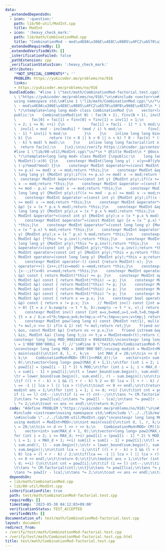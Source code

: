 ```yaml
---
data:
  _extendedDependsOn:
  - icon: ':question:'
    path: lib/00-util/ModInt.cpp
    title: ModInt
  - icon: ':heavy_check_mark:'
    path: lib/math/CombinationMod.cpp
    title: "CombinationMod - mod\u4E0A\u306E\u4E8C\u9805\u4FC2\u6570\u30FB\u968E\u4E57"
  _extendedRequiredBy: []
  _extendedVerifiedWith: []
  _isVerificationFailed: false
  _pathExtension: cpp
  _verificationStatusIcon: ':heavy_check_mark:'
  attributes:
    '*NOT_SPECIAL_COMMENTS*': ''
    PROBLEM: https://yukicoder.me/problems/no/916
    links:
    - https://yukicoder.me/problems/no/916
  bundledCode: "#line 1 \"test/math/CombinationMod-factorial.test.cpp\"\n#define PROBLEM\
    \ \"https://yukicoder.me/problems/no/916\"\n\n#include <vector>\n#include <iostream>\n\
    using namespace std;\n#line 1 \"lib/math/CombinationMod.cpp\"\n/*\n * @title CombinationMod\
    \ - mod\u4E0A\u306E\u4E8C\u9805\u4FC2\u6570\u30FB\u968E\u4E57\n * @docs md/math/CombinationMod.md\n\
    \ */\ntemplate<long long mod> class CombinationMod {\n    vector<long long> fac,finv,inv;\n\
    public:\n    CombinationMod(int N) : fac(N + 1), finv(N + 1), inv(N + 1) {\n \
    \       fac[0] = fac[1] = finv[0] = finv[1] = inv[1] = 1;\n        for (int i\
    \ = 2; i <= N; ++i) {\n            fac[i] = fac[i - 1] * i % mod;\n          \
    \  inv[i] = mod - inv[mod%i] * (mod / i) % mod;\n            finv[i] = finv[i\
    \ - 1] * inv[i] % mod;\n        }\n    }\n    inline long long binom(int n, int\
    \ k) {\n        return ((n < 0 || k < 0 || n < k) ? 0 : fac[n] * (finv[k] * finv[n\
    \ - k] % mod) % mod);\n    }\n    inline long long factorial(int n) {\n      \
    \  return fac[n];\n    }\n};\n\n//verify https://atcoder.jp/contests/abc021/tasks/abc021_d\n\
    #line 1 \"lib/00-util/ModInt.cpp\"\n/*\n * @title ModInt\n * @docs md/00-util/ModInt.md\n\
    \ */\ntemplate<long long mod> class ModInt {\npublic:\n    long long x;\n    constexpr\
    \ ModInt():x(0) {}\n    constexpr ModInt(long long y) : x(y>=0?(y%mod): (mod -\
    \ (-y)%mod)%mod) {}\n    constexpr ModInt &operator+=(const ModInt &p) {if((x\
    \ += p.x) >= mod) x -= mod;return *this;}\n    constexpr ModInt &operator+=(const\
    \ long long y) {ModInt p(y);if((x += p.x) >= mod) x -= mod;return *this;}\n  \
    \  constexpr ModInt &operator+=(const int y) {ModInt p(y);if((x += p.x) >= mod)\
    \ x -= mod;return *this;}\n    constexpr ModInt &operator-=(const ModInt &p) {if((x\
    \ += mod - p.x) >= mod) x -= mod;return *this;}\n    constexpr ModInt &operator-=(const\
    \ long long y) {ModInt p(y);if((x += mod - p.x) >= mod) x -= mod;return *this;}\n\
    \    constexpr ModInt &operator-=(const int y) {ModInt p(y);if((x += mod - p.x)\
    \ >= mod) x -= mod;return *this;}\n    constexpr ModInt &operator*=(const ModInt\
    \ &p) {x = (x * p.x % mod);return *this;}\n    constexpr ModInt &operator*=(const\
    \ long long y) {ModInt p(y);x = (x * p.x % mod);return *this;}\n    constexpr\
    \ ModInt &operator*=(const int y) {ModInt p(y);x = (x * p.x % mod);return *this;}\n\
    \    constexpr ModInt &operator^=(const ModInt &p) {x = (x ^ p.x) % mod;return\
    \ *this;}\n    constexpr ModInt &operator^=(const long long y) {ModInt p(y);x\
    \ = (x ^ p.x) % mod;return *this;}\n    constexpr ModInt &operator^=(const int\
    \ y) {ModInt p(y);x = (x ^ p.x) % mod;return *this;}\n    constexpr ModInt &operator/=(const\
    \ ModInt &p) {*this *= p.inv();return *this;}\n    constexpr ModInt &operator/=(const\
    \ long long y) {ModInt p(y);*this *= p.inv();return *this;}\n    constexpr ModInt\
    \ &operator/=(const int y) {ModInt p(y);*this *= p.inv();return *this;}\n    constexpr\
    \ ModInt operator=(const int y) {ModInt p(y);*this = p;return *this;}\n    constexpr\
    \ ModInt operator=(const long long y) {ModInt p(y);*this = p;return *this;}\n\
    \    constexpr ModInt operator-() const {return ModInt(-x); }\n    constexpr ModInt\
    \ operator++() {x++;if(x>=mod) x-=mod;return *this;}\n    constexpr ModInt operator--()\
    \ {x--;if(x<0) x+=mod;return *this;}\n    constexpr ModInt operator+(const ModInt\
    \ &p) const { return ModInt(*this) += p; }\n    constexpr ModInt operator-(const\
    \ ModInt &p) const { return ModInt(*this) -= p; }\n    constexpr ModInt operator*(const\
    \ ModInt &p) const { return ModInt(*this) *= p; }\n    constexpr ModInt operator/(const\
    \ ModInt &p) const { return ModInt(*this) /= p; }\n    constexpr ModInt operator^(const\
    \ ModInt &p) const { return ModInt(*this) ^= p; }\n    constexpr bool operator==(const\
    \ ModInt &p) const { return x == p.x; }\n    constexpr bool operator!=(const ModInt\
    \ &p) const { return x != p.x; }\n    // ModInt inv() const {int a=x,b=mod,u=1,v=0,t;while(b\
    \ > 0) {t = a / b;swap(a -= t * b, b);swap(u -= t * v, v);} return ModInt(u);}\n\
    \    constexpr ModInt inv() const {int a=x,b=mod,u=1,v=0,t=0,tmp=0;while(b > 0)\
    \ {t = a / b;a-=t*b;tmp=a;a=b;b=tmp;u-=t*v;tmp=u;u=v;v=tmp;} return ModInt(u);}\n\
    \    constexpr ModInt pow(long long n) const {ModInt ret(1), mul(x);for(;n > 0;mul\
    \ *= mul,n >>= 1) if(n & 1) ret *= mul;return ret;}\n    friend ostream &operator<<(ostream\
    \ &os, const ModInt &p) {return os << p.x;}\n    friend istream &operator>>(istream\
    \ &is, ModInt &a) {long long t;is >> t;a = ModInt<mod>(t);return (is);}\n};\n\
    constexpr long long MOD_998244353 = 998244353;\nconstexpr long long MOD_1000000007\
    \ = 1'000'000'000LL + 7; //'\n#line 8 \"test/math/CombinationMod-factorial.test.cpp\"\
    \nconstexpr long long MOD = 1000'000'007;\nusing modint = ModInt<MOD>;\n\nint\
    \ main(void){\n\tint d, l, r, k;\n    int MAX_d = 20;\n\tcin >> d >> l >> r >>\
    \ k;\n    CombinationMod<MOD> CM((1<<MAX_d));\n    vector<int> sum(MAX_d + 1,\
    \ 0);\n\tvector<long long> pow2(MAX_d + 1,1);\n\tfor (int i = 2; i <= MAX_d; ++i)\
    \ pow2[i] = (pow2[i - 1] * 2) % MOD;\n\tfor (int i = 1; i < MAX_d + 1; ++i) sum[i]\
    \ = sum[i - 1] + pow2[i];\n\tl = lower_bound(sum.begin(), sum.end(), l) - sum.begin();\n\
    \tr = lower_bound(sum.begin(), sum.end(), r) - sum.begin();\n\n\tint lca = -1;\n\
    \tif ((l + r - k) > 1 && (l + r - k) % 2 == 0) lca = (l + r - k) / 2;\n\tif(lca\
    \ == -1 || lca > l || lca > r){\n\t\tcout << 0 << endl;\n\t\treturn 0;\n\t}\n\t\
    modint ans = 1;\n\tfor (int i = 1; i <= d; ++i) {\n\t\tint cnt = pow2[i];\n\t\t\
    if (i == l) cnt--;\n\t\tif (i == r) cnt--;\n\t\tans *= CM.factorial(cnt);\n\t\
    }\n\tans *= pow2[lca];\n\tans *= pow2[l - lca];\n\tans *= pow2[r - lca];\n\tans\
    \ *= 2;\n\n\tcout << ans << endl;\n\treturn 0;}\n"
  code: "#define PROBLEM \"https://yukicoder.me/problems/no/916\"\n\n#include <vector>\n\
    #include <iostream>\nusing namespace std;\n#include \"../../lib/math/CombinationMod.cpp\"\
    \n#include \"../../lib/00-util/ModInt.cpp\"\nconstexpr long long MOD = 1000'000'007;\n\
    using modint = ModInt<MOD>;\n\nint main(void){\n\tint d, l, r, k;\n    int MAX_d\
    \ = 20;\n\tcin >> d >> l >> r >> k;\n    CombinationMod<MOD> CM((1<<MAX_d));\n\
    \    vector<int> sum(MAX_d + 1, 0);\n\tvector<long long> pow2(MAX_d + 1,1);\n\t\
    for (int i = 2; i <= MAX_d; ++i) pow2[i] = (pow2[i - 1] * 2) % MOD;\n\tfor (int\
    \ i = 1; i < MAX_d + 1; ++i) sum[i] = sum[i - 1] + pow2[i];\n\tl = lower_bound(sum.begin(),\
    \ sum.end(), l) - sum.begin();\n\tr = lower_bound(sum.begin(), sum.end(), r) -\
    \ sum.begin();\n\n\tint lca = -1;\n\tif ((l + r - k) > 1 && (l + r - k) % 2 ==\
    \ 0) lca = (l + r - k) / 2;\n\tif(lca == -1 || lca > l || lca > r){\n\t\tcout\
    \ << 0 << endl;\n\t\treturn 0;\n\t}\n\tmodint ans = 1;\n\tfor (int i = 1; i <=\
    \ d; ++i) {\n\t\tint cnt = pow2[i];\n\t\tif (i == l) cnt--;\n\t\tif (i == r) cnt--;\n\
    \t\tans *= CM.factorial(cnt);\n\t}\n\tans *= pow2[lca];\n\tans *= pow2[l - lca];\n\
    \tans *= pow2[r - lca];\n\tans *= 2;\n\n\tcout << ans << endl;\n\treturn 0;}"
  dependsOn:
  - lib/math/CombinationMod.cpp
  - lib/00-util/ModInt.cpp
  isVerificationFile: true
  path: test/math/CombinationMod-factorial.test.cpp
  requiredBy: []
  timestamp: '2023-05-30 04:12:03+09:00'
  verificationStatus: TEST_ACCEPTED
  verifiedWith: []
documentation_of: test/math/CombinationMod-factorial.test.cpp
layout: document
redirect_from:
- /verify/test/math/CombinationMod-factorial.test.cpp
- /verify/test/math/CombinationMod-factorial.test.cpp.html
title: test/math/CombinationMod-factorial.test.cpp
---
```

